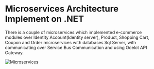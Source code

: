 # Microservices Architecture Implement on .NET

There is a couple of microservices which implemented e-commerce modules over Identity Account(Identity server), Product, Shopping Cart, Coupon and Order microservices with databases Sql Server, with communicating over Service Bus Communication and using Ocelot API Gateway.

![Microservices](https://docs.microsoft.com/en-us/azure/architecture/includes/images/microservices-logical.png)



